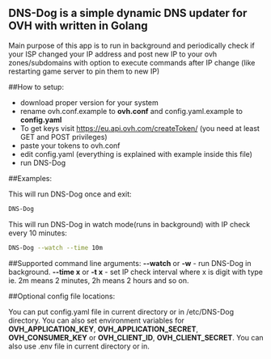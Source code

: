 ## DNS-Dog is a simple dynamic DNS updater for OVH with written in Golang

Main purpose of this app is to run in background and periodically check if your ISP changed your IP address and post new IP to your ovh zones/subdomains with option to execute commands after IP change (like restarting game server to pin them to new IP)

##How to setup:

 - download proper version for your system
 - rename ovh.conf.example to **ovh.conf** and config.yaml.example to **config.yaml**
 - To get keys visit https://eu.api.ovh.com/createToken/ (you need at least GET and POST privileges) 
 - paste your tokens to ovh.conf
 - edit config.yaml (everything is explained with example inside this file)
 - run DNS-Dog

##Examples:

This will run DNS-Dog once and exit:
```bash
DNS-Dog
```
This will run DNS-Dog in watch mode(runs in background) with IP check every 10 minutes:
```bash
DNS-Dog --watch --time 10m
```

##Supported command line arguments:
**--watch** or **-w**     - run DNS-Dog in background.
**--time x** or **-t x**  - set IP check interval where x is digit with type ie. 2m means 2 minutes, 2h means 2 hours and so on.

##Optional config file locations:

You can put config.yaml file in current directory or in /etc/DNS-Dog directory.
You can also set environment variables for **OVH_APPLICATION_KEY**, **OVH_APPLICATION_SECRET**, **OVH_CONSUMER_KEY** or **OVH_CLIENT_ID**, **OVH_CLIENT_SECRET**.
You can also use .env file in current directory or in.
